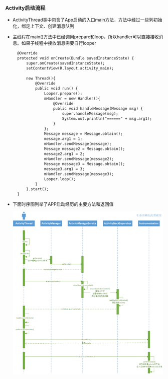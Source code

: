 ### Activity启动流程  

- ActivityThread类中包含了App启动的入口main方法，方法中经过一些列初始化，绑定上下文、创建消息队列

- 主线程在main()方法中已经调用prepare和loop，所以handler可以直接接收消息。如果子线程中接收消息需要自行looper  

        @Override
        protected void onCreate(Bundle savedInstanceState) {
            super.onCreate(savedInstanceState);
            setContentView(R.layout.activity_main);

            new Thread(){
                @Override
                public void run() {
                    Looper.prepare();
                    mHandler = new Handler(){
                        @Override
                        public void handleMessage(Message msg) {
                            super.handleMessage(msg);
                            System.out.println("======" + msg.arg1);
                        }
                    };
                    Message message = Message.obtain();
                    message.arg1 = 1;
                    mHandler.sendMessage(message);
                    Message message2 = Message.obtain();
                    message2.arg1 = 2;
                    mHandler.sendMessage(message2);
                    Message message3 = Message.obtain();
                    message3.arg1 = 3;
                    mHandler.sendMessage(message3);
                    Looper.loop();
                }
            }.start();
        }

- 下面时序图列举了APP启动经历的主要方法和返回值  

    ![APP启动](resource/activity.png)           